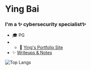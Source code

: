 # Ying Bai
### I'm a ✨ cybersecurity specialist✨ 
- 🎓 PG
- - 🌱 [Ying's Portfolio Site](https://ying-bai-personal-portfolio.netlify.app/) 
- ✨ [Writeups & Notes](https://miranda-bai.github.io/)




![Top Langs](https://github-readme-stats.vercel.app/api/top-langs/?username=Miranda-Bai&hide=Jupyter%20Notebook&layout=compact&langs_count=10)
